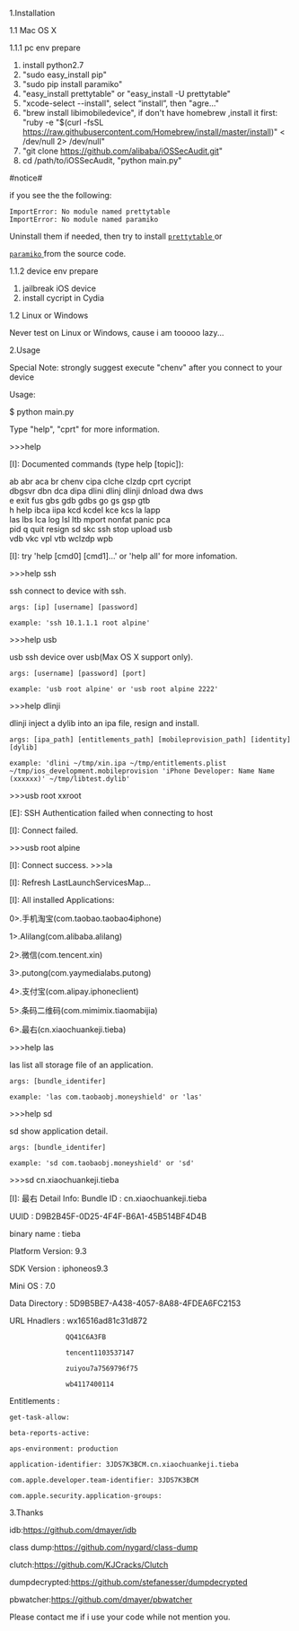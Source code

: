 1.Installation

1.1 Mac OS X

1.1.1 pc env prepare
  1.  install python2.7
  2.  "sudo easy_install pip"
  3.  "sudo pip install paramiko"
  4.  "easy_install prettytable" or "easy_install -U prettytable"
  5.  "xcode-select --install", select “install”, then "agre..."
  6.  "brew install libimobiledevice", if don't have homebrew ,install it first: "ruby -e "$(curl -fsSL https://raw.githubusercontent.com/Homebrew/install/master/install)" < /dev/null 2> /dev/null"
  7.  "git clone https://github.com/alibaba/iOSSecAudit.git"
  8.  cd /path/to/iOSSecAudit, "python main.py"

#notice#

if you see the the following:

```
ImportError: No module named prettytable
ImportError: No module named paramiko
```

Uninstall them if needed, then try to install [`prettytable` ](https://pypi.python.org/pypi/PrettyTable)  or

[`paramiko` ](https://pypi.python.org/pypi/paramiko/1.15.2) from the source code.


1.1.2 device env prepare
  1.  jailbreak iOS device
  2.  install cycript in Cydia
  

1.2 Linux or Windows
  
  Never test on Linux or Windows, cause i am tooooo lazy...
  
2.Usage

  Special Note: strongly suggest execute "chenv" after you connect to your device
  
  Usage:
  
 $ python main.py 
 
Type "help", "cprt" for more information.

\>\>\>help

[I]: Documented commands (type help [topic]):

ab 	abr 	aca 	br 	chenv 	cipa 	clche 	clzdp 	cprt 	cycript 	
dbgsvr 	dbn 	dca 	dipa 	dlini 	dlinj 	dlinji 	dnload 	dwa 	dws 	
e 	exit 	fus 	gbs 	gdb 	gdbs 	go 	gs 	gsp 	gtb 	
h 	help 	ibca 	iipa 	kcd 	kcdel 	kce 	kcs 	la 	lapp 	
las 	lbs 	lca 	log 	lsl 	ltb 	mport 	nonfat 	panic 	pca 	
pid 	q 	quit 	resign 	sd 	skc 	ssh 	stop 	upload 	usb 	
vdb 	vkc 	vpl 	vtb 	wclzdp 	wpb 	

[I]: try 'help [cmd0] [cmd1]...' or 'help all' for more infomation.

\>\>\>help ssh

ssh 	connect to device with ssh.

	args: [ip] [username] [password]
	
	example: 'ssh 10.1.1.1 root alpine'
	
\>\>\>help usb

usb 	ssh device over usb(Max OS X support only).

	args: [username] [password] [port]
	
	example: 'usb root alpine' or 'usb root alpine 2222'
	
\>\>\>help dlinji

dlinji 	inject a dylib into an ipa file, resign and install.

	args: [ipa_path] [entitlements_path] [mobileprovision_path] [identity] [dylib]
	
	example: 'dlini ~/tmp/xin.ipa ~/tmp/entitlements.plist ~/tmp/ios_development.mobileprovision 'iPhone Developer: Name Name (xxxxxx)' ~/tmp/libtest.dylib'
	
\>\>\>usb root xxroot

[E]: SSH Authentication failed when connecting to host

[I]: Connect failed.

\>\>\>usb root alpine

[I]: Connect success.
\>\>\>la

[I]: Refresh LastLaunchServicesMap...

[I]: All installed Applications:

0>.手机淘宝(com.taobao.taobao4iphone)

1>.Alilang(com.alibaba.alilang)

2>.微信(com.tencent.xin)

3>.putong(com.yaymedialabs.putong)

4>.支付宝(com.alipay.iphoneclient)

5>.条码二维码(com.mimimix.tiaomabijia)

6>.最右(cn.xiaochuankeji.tieba)

\>\>\>help las

las 	list all storage file of an application.

	args: [bundle_identifer]
	
	example: 'las com.taobaobj.moneyshield' or 'las'
	
\>\>\>help sd

sd 	show application detail.

	args: [bundle_identifer]
	
	example: 'sd com.taobaobj.moneyshield' or 'sd'
	
\>\>\>sd cn.xiaochuankeji.tieba

[I]: 最右 Detail Info:
Bundle ID       : cn.xiaochuankeji.tieba

UUID            : D9B2B45F-0D25-4F4F-B6A1-45B514BF4D4B

binary name     : tieba

Platform Version: 9.3

SDK Version     : iphoneos9.3

Mini OS         : 7.0

Data Directory  : 5D9B5BE7-A438-4057-8A88-4FDEA6FC2153

URL Hnadlers    : wx16516ad81c31d872

                  QQ41C6A3FB
		  
                  tencent1103537147
		  
                  zuiyou7a7569796f75
		  
                  wb4117400114
		  
Entitlements    :

	get-task-allow: 
	
	beta-reports-active: 
	
	aps-environment: production
	
	application-identifier: 3JDS7K3BCM.cn.xiaochuankeji.tieba
	
	com.apple.developer.team-identifier: 3JDS7K3BCM
	
	com.apple.security.application-groups:
	
3.Thanks

idb:https://github.com/dmayer/idb

class dump:https://github.com/nygard/class-dump

clutch:https://github.com/KJCracks/Clutch

dumpdecrypted:https://github.com/stefanesser/dumpdecrypted

pbwatcher:https://github.com/dmayer/pbwatcher

Please contact me if i use your code while not mention you.
